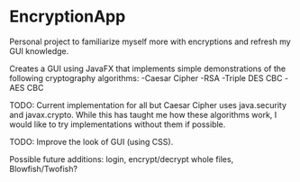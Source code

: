 # EncryptionApp

Personal project to familiarize myself more with encryptions and refresh my GUI knowledge.

Creates a GUI using JavaFX that implements simple demonstrations of the following cryptography algorithms:
-Caesar Cipher
-RSA
-Triple DES CBC
-AES CBC

TODO: Current implementation for all but Caesar Cipher uses java.security and javax.crypto. While this has taught me how these algorithms work, I would like to try implementations without them if possible.

TODO: Improve the look of GUI (using CSS).

Possible future additions: login, encrypt/decrypt whole files, Blowfish/Twofish?
